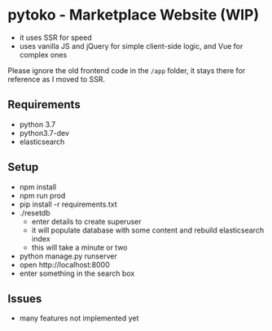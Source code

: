 # pytoko - Marketplace Website (WIP)

- it uses SSR for speed
- uses vanilla JS and jQuery for simple client-side logic, and Vue for complex ones

Please ignore the old frontend code in the `/app` folder, it stays there for reference as I moved to SSR.

## Requirements

- python 3.7
- python3.7-dev
- elasticsearch

## Setup

- npm install
- npm run prod
- pip install -r requirements.txt
- ./resetdb
    - enter details to create superuser
    - it will populate database with some content and rebuild elasticsearch index
    - this will take a minute or two
- python manage.py runserver
- open http://localhost:8000
- enter something in the search box

## Issues

- many features not implemented yet
